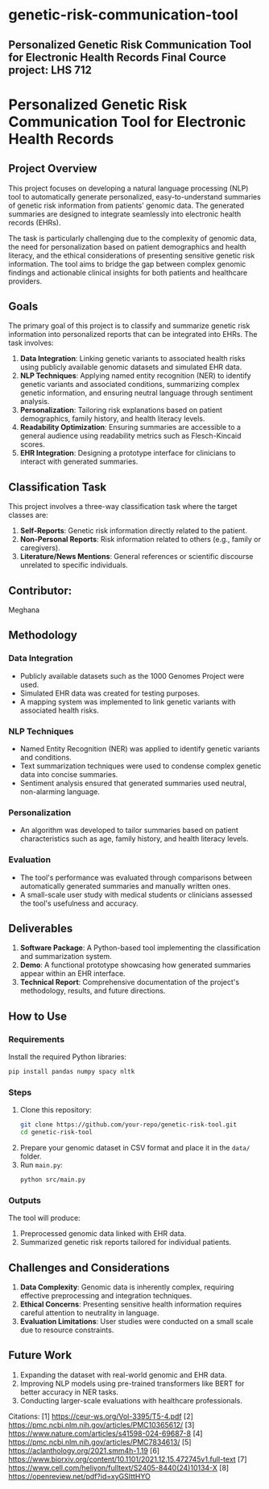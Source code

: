 # genetic-risk-communication-tool
Personalized Genetic Risk Communication Tool for Electronic Health Records
Final Cource project: LHS 712 
---

# Personalized Genetic Risk Communication Tool for Electronic Health Records

## Project Overview

This project focuses on developing a natural language processing (NLP) tool to automatically generate personalized, easy-to-understand summaries of genetic risk information from patients' genomic data. The generated summaries are designed to integrate seamlessly into electronic health records (EHRs). 

The task is particularly challenging due to the complexity of genomic data, the need for personalization based on patient demographics and health literacy, and the ethical considerations of presenting sensitive genetic risk information. The tool aims to bridge the gap between complex genomic findings and actionable clinical insights for both patients and healthcare providers.

## Goals

The primary goal of this project is to classify and summarize genetic risk information into personalized reports that can be integrated into EHRs. The task involves:
1. **Data Integration**: Linking genetic variants to associated health risks using publicly available genomic datasets and simulated EHR data.
2. **NLP Techniques**: Applying named entity recognition (NER) to identify genetic variants and associated conditions, summarizing complex genetic information, and ensuring neutral language through sentiment analysis.
3. **Personalization**: Tailoring risk explanations based on patient demographics, family history, and health literacy levels.
4. **Readability Optimization**: Ensuring summaries are accessible to a general audience using readability metrics such as Flesch-Kincaid scores.
5. **EHR Integration**: Designing a prototype interface for clinicians to interact with generated summaries.

## Classification Task

This project involves a three-way classification task where the target classes are:
1. **Self-Reports**: Genetic risk information directly related to the patient.
2. **Non-Personal Reports**: Risk information related to others (e.g., family or caregivers).
3. **Literature/News Mentions**: General references or scientific discourse unrelated to specific individuals.

## Contributor:
   Meghana 

## Methodology

### Data Integration
- Publicly available datasets such as the 1000 Genomes Project were used.
- Simulated EHR data was created for testing purposes.
- A mapping system was implemented to link genetic variants with associated health risks.

### NLP Techniques
- Named Entity Recognition (NER) was applied to identify genetic variants and conditions.
- Text summarization techniques were used to condense complex genetic data into concise summaries.
- Sentiment analysis ensured that generated summaries used neutral, non-alarming language.

### Personalization
- An algorithm was developed to tailor summaries based on patient characteristics such as age, family history, and health literacy levels.

### Evaluation
- The tool's performance was evaluated through comparisons between automatically generated summaries and manually written ones.
- A small-scale user study with medical students or clinicians assessed the tool's usefulness and accuracy.

## Deliverables

1. **Software Package**: A Python-based tool implementing the classification and summarization system.
2. **Demo**: A functional prototype showcasing how generated summaries appear within an EHR interface.
3. **Technical Report**: Comprehensive documentation of the project's methodology, results, and future directions.

## How to Use

### Requirements
Install the required Python libraries:
```bash
pip install pandas numpy spacy nltk
```

### Steps
1. Clone this repository:
   ```bash
   git clone https://github.com/your-repo/genetic-risk-tool.git
   cd genetic-risk-tool
   ```
2. Prepare your genomic dataset in CSV format and place it in the `data/` folder.
3. Run `main.py`:
   ```bash
   python src/main.py
   ```

### Outputs
The tool will produce:
1. Preprocessed genomic data linked with EHR data.
2. Summarized genetic risk reports tailored for individual patients.

## Challenges and Considerations

1. **Data Complexity**: Genomic data is inherently complex, requiring effective preprocessing and integration techniques.
2. **Ethical Concerns**: Presenting sensitive health information requires careful attention to neutrality in language.
3. **Evaluation Limitations**: User studies were conducted on a small scale due to resource constraints.

## Future Work

1. Expanding the dataset with real-world genomic and EHR data.
2. Improving NLP models using pre-trained transformers like BERT for better accuracy in NER tasks.
3. Conducting larger-scale evaluations with healthcare professionals.


Citations:
[1] https://ceur-ws.org/Vol-3395/T5-4.pdf
[2] https://pmc.ncbi.nlm.nih.gov/articles/PMC10365612/
[3] https://www.nature.com/articles/s41598-024-69687-8
[4] https://pmc.ncbi.nlm.nih.gov/articles/PMC7834613/
[5] https://aclanthology.org/2021.smm4h-1.19
[6] https://www.biorxiv.org/content/10.1101/2021.12.15.472745v1.full-text
[7] https://www.cell.com/heliyon/fulltext/S2405-8440(24)10134-X
[8] https://openreview.net/pdf?id=xyGSIttHYO

